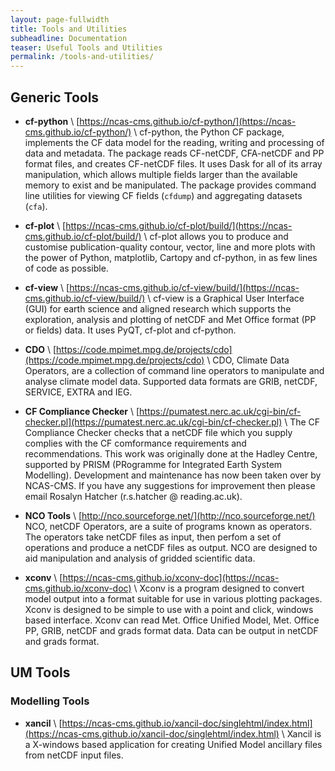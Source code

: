 ```yaml
---
layout: page-fullwidth
title: Tools and Utilities
subheadline: Documentation
teaser: Useful Tools and Utilities
permalink: /tools-and-utilities/
---
```

## Generic Tools

* **cf-python** \\
  [https://ncas-cms.github.io/cf-python/](https://ncas-cms.github.io/cf-python/) \\
  cf-python, the Python CF package, implements the CF data model for the reading, writing and processing of data and metadata. The package reads CF-netCDF, CFA-netCDF and PP format files, and creates CF-netCDF files. It uses Dask for all of its array manipulation, which allows multiple fields larger than the available memory to exist and be manipulated. The package provides command line utilities for viewing CF fields (`cfdump`) and aggregating datasets (`cfa`).

* **cf-plot** \\
  [https://ncas-cms.github.io/cf-plot/build/](https://ncas-cms.github.io/cf-plot/build/) \\
  cf-plot allows you to produce and customise publication-quality contour, vector, line and more plots with the power of Python, matplotlib, Cartopy and cf-python, in as few lines of code as possible.

* **cf-view** \\
  [https://ncas-cms.github.io/cf-view/build/](https://ncas-cms.github.io/cf-view/build/) \\
  cf-view is a Graphical User Interface (GUI) for earth science and aligned research which supports the exploration, analysis and plotting of netCDF and Met Office format (PP or fields) data. It uses PyQT, cf-plot and cf-python.

* **CDO** \\
  [https://code.mpimet.mpg.de/projects/cdo](https://code.mpimet.mpg.de/projects/cdo) \\
  CDO, Climate Data Operators, are a collection of command line operators to manipulate and analyse climate model data. Supported data formats are GRIB, netCDF, SERVICE, EXTRA and IEG.

* **CF Compliance Checker** \\
  [https://pumatest.nerc.ac.uk/cgi-bin/cf-checker.pl](https://pumatest.nerc.ac.uk/cgi-bin/cf-checker.pl) \\
  The CF Compliance Checker checks that a netCDF file which you supply complies with the CF comformance requirements and recommendations. This work was originally done at the Hadley Centre, supported by PRISM (PRogramme for Integrated Earth System Modelling). Development and maintenance has now been taken over by NCAS-CMS. If you have any suggestions for improvement then please email Rosalyn Hatcher (r.s.hatcher @ reading.ac.uk).

* **NCO Tools** \\
  [http://nco.sourceforge.net/](http://nco.sourceforge.net/)
  NCO, netCDF Operators, are a suite of programs known as operators. The operators take netCDF files as input, then perfom a set of operations and produce a netCDF files as output. NCO are designed to aid manipulation and analysis of gridded scientific data.

* **xconv** \\
  [https://ncas-cms.github.io/xconv-doc](https://ncas-cms.github.io/xconv-doc) \\
  Xconv is a program designed to convert model output into a format suitable for use in various plotting packages. Xconv is designed to be simple to use with a point and click, windows based interface. Xconv can read Met. Office Unified Model, Met. Office PP, GRIB, netCDF and grads format data. Data can be output in netCDF and grads format.

## UM Tools

### Modelling Tools

* **xancil** \\
  [https://ncas-cms.github.io/xancil-doc/singlehtml/index.html](https://ncas-cms.github.io/xancil-doc/singlehtml/index.html) \\
  Xancil is a X-windows based application for creating Unified Model ancillary files from netCDF input files.

